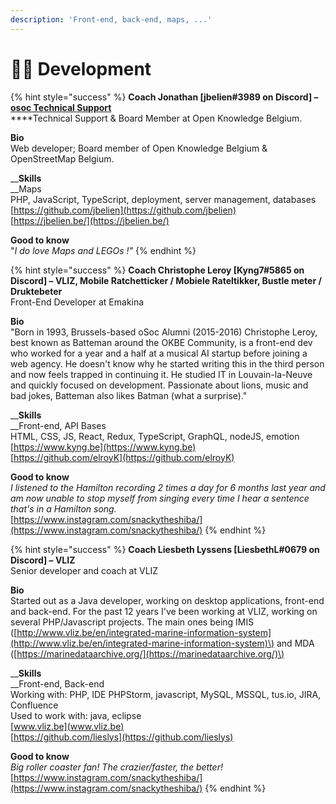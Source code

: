 ```yaml
---
description: 'Front-end, back-end, maps, ...'
---
```


# 🦹🏽 Development

{% hint style="success" %}
**Coach Jonathan \[jbelien\#3989 on Discord\] –** [**osoc Technical Support**](https://github.com/osoc21/technical-support)  
****Technical Support & Board Member at Open Knowledge Belgium.

**Bio**  
Web developer; Board member of Open Knowledge Belgium & OpenStreetMap Belgium.  
  
__**Skills**  
__Maps  
PHP, JavaScript, TypeScript, deployment, server management, databases  
[https://github.com/jbelien](https://github.com/jbelien)  
[https://jbelien.be/](https://jbelien.be/)  
  
**Good to know**  
"_I do love Maps and LEGOs !"_
{% endhint %}

{% hint style="success" %}
**Coach Christophe Leroy \[Kyng7\#5865 on Discord\] – VLIZ, Mobile Ratchetticker / Mobiele Rateltikker, Bustle meter / Druktebeter**  
Front-End Developer at Emakina  
  
**Bio**  
"Born in 1993, Brussels-based oSoc Alumni \(2015-2016\) Christophe Leroy, best known as Batteman around the OKBE Community, is a front-end dev who worked for a year and a half at a musical AI startup before joining a web agency. He doesn't know why he started writing this in the third person and now feels trapped in continuing it. He studied IT in Louvain-la-Neuve and quickly focused on development. Passionate about lions, music and bad jokes, Batteman also likes Batman \(what a surprise\)."  
  
__**Skills**  
__Front-end, API Bases  
HTML, CSS, JS, React, Redux, TypeScript, GraphQL, nodeJS, emotion  
[https://www.kyng.be](https://www.kyng.be)  
[https://github.com/elroyK](https://github.com/elroyK)

**Good to know**  
_I listened to the Hamilton recording 2 times a day for 6 months last year and am now unable to stop myself from singing every time I hear a sentence that's in a Hamilton song._  
[https://www.instagram.com/snackytheshiba/](https://www.instagram.com/snackytheshiba/)
{% endhint %}

{% hint style="success" %}
**Coach Liesbeth Lyssens \[LiesbethL\#0679 on Discord\] – VLIZ**  
Senior developer and coach at VLIZ  
  
**Bio**  
Started out as a Java developer, working on desktop applications, front-end and back-end. For the past 12 years I've been working at VLIZ, working on several PHP/Javascript projects. The main ones being IMIS \([http://www.vliz.be/en/integrated-marine-information-system](http://www.vliz.be/en/integrated-marine-information-system)\) and MDA \([https://marinedataarchive.org/](https://marinedataarchive.org/)\)  
  
__**Skills**  
__Front-end, Back-end  
Working with: PHP, IDE PHPStorm, javascript, MySQL, MSSQL, tus.io, JIRA, Confluence  
Used to work with: java, eclipse  
[www.vliz.be](www.vliz.be)  
[https://github.com/lieslys](https://github.com/lieslys)

**Good to know**  
_Big roller coaster fan! The crazier/faster, the better!_  
[https://www.instagram.com/snackytheshiba/](https://www.instagram.com/snackytheshiba/)
{% endhint %}

